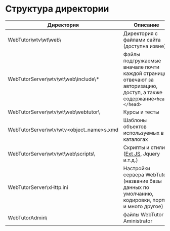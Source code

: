 # Структура директории

| Директория | Описание |
| --- | --- |
| WebTutor\wtv\wt\web\ | Директория с файлами сайта \(доступна извне\) |
| WebTutorServer\wtv\wt\web\include\\* | Файлы подгружаемые вначале почти каждой страницы отвечают за авторизацию, доступ, а также содержание`<head></head>` |
| WebTutorServer\wtv\wt\web\webtutor\ | Курсы и тесты |
| WebTutorServer\wtv\wtv&lt;object\_name&gt;s.xmd | Шаблоны объектов используемых в каталогах |
| WebTutorServer\wtv\wt\web\scripts\ | Скрипты и стили \([Ext JS](https://www.sencha.com/products/extjs/), Jquery и.т.д.\) |
| WebTutorServer\xHttp.ini | Настройки сервера WebTutor \(название базы данных по умолчанию, кодировки, порты и много другое\) |
| WebTutorAdmin\ | файлы WebTutor Aministrator |



